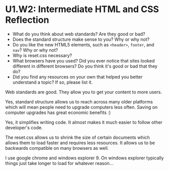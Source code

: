 # U1.W2: Intermediate HTML and CSS Reflection

* What do you think about web standards? Are they good or bad?
* Does the standard structure make sense to you? Why or why not?
* Do you like the new HTML5 elements, such as `<header>`, `footer`, and `nav`? Why or why not?
* Why is reset.css necessary? 
* What browsers have you used? Did you ever notice that sites looked different in different browsers? Do you think it's good or bad that they do?
* Did you find any resources on your own that helped you better understand a topic? If so, please list it.

Web standards are good. They allow you to get your content to more users.

Yes, standard structure allows us to reach across many older platforms which will mean people need to upgrade computers less often.  Saving on computer upgrades has great economic benefits :)

Yes, it simplifies writing code. It almost makes it much easier to follow other developer's code.

The reset.css allows us to shrink the size of certain documents which allows them to load faster and requires less resources. It allows us to be backwards compatible on many browsers as well.

I use google chrome and windows explorer 9. On windows explorer typically things just take longer to load for whatever reason...

